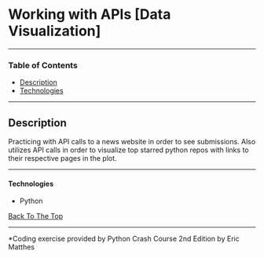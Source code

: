 # Working with APIs [Data Visualization]

---

### Table of Contents

- [Description](#description)
- [Technologies](#technologies)

---

## Description

Practicing with API calls to a news website in order to see submissions. Also utilizes API calls in order to visualize top starred python repos with links
to their respective pages in the plot.

---

#### Technologies

- Python


[Back To The Top](#read-me-template)

---
*Coding exercise provided by Python Crash Course 2nd Edition by Eric Matthes
